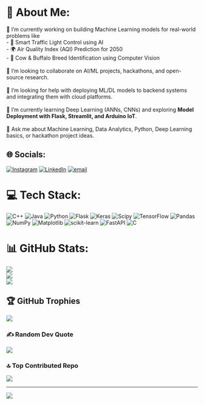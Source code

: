 # 💫 About Me:
🔭 I’m currently working on building Machine Learning models for real-world problems like  <br>- 🚦 Smart Traffic Light Control using AI  <br>- 🌍 Air Quality Index (AQI) Prediction for 2050  <br>- 🐄 Cow & Buffalo Breed Identification using Computer Vision  <br><br>👯 I’m looking to collaborate on AI/ML projects, hackathons, and open-source research.  <br><br>🤝 I’m looking for help with deploying ML/DL models to backend systems and integrating them with cloud platforms.  <br><br>🌱 I’m currently learning Deep Learning (ANNs, CNNs) and exploring **Model Deployment with Flask, Streamlit, and Arduino IoT**.  <br><br>💬 Ask me about Machine Learning, Data Analytics, Python, Deep Learning basics, or hackathon project ideas.  <br>


## 🌐 Socials:
[![Instagram](https://img.shields.io/badge/Instagram-%23E4405F.svg?logo=Instagram&logoColor=white)](https://instagram.com/_devanshh.19) [![LinkedIn](https://img.shields.io/badge/LinkedIn-%230077B5.svg?logo=linkedin&logoColor=white)](https://linkedin.com/in/devansh-1308ar) [![email](https://img.shields.io/badge/Email-D14836?logo=gmail&logoColor=white)](mailto:devanshonline9087@gmail.com) 

# 💻 Tech Stack:
![C++](https://img.shields.io/badge/c++-%2300599C.svg?style=plastic&logo=c%2B%2B&logoColor=white) ![Java](https://img.shields.io/badge/java-%23ED8B00.svg?style=plastic&logo=openjdk&logoColor=white) ![Python](https://img.shields.io/badge/python-3670A0?style=plastic&logo=python&logoColor=ffdd54) ![Flask](https://img.shields.io/badge/flask-%23000.svg?style=plastic&logo=flask&logoColor=white) ![Keras](https://img.shields.io/badge/Keras-%23D00000.svg?style=plastic&logo=Keras&logoColor=white) ![Scipy](https://img.shields.io/badge/SciPy-%230C55A5.svg?style=plastic&logo=scipy&logoColor=%white) ![TensorFlow](https://img.shields.io/badge/TensorFlow-%23FF6F00.svg?style=plastic&logo=TensorFlow&logoColor=white) ![Pandas](https://img.shields.io/badge/pandas-%23150458.svg?style=plastic&logo=pandas&logoColor=white) ![NumPy](https://img.shields.io/badge/numpy-%23013243.svg?style=plastic&logo=numpy&logoColor=white) ![Matplotlib](https://img.shields.io/badge/Matplotlib-%23ffffff.svg?style=plastic&logo=Matplotlib&logoColor=black) ![scikit-learn](https://img.shields.io/badge/scikit--learn-%23F7931E.svg?style=plastic&logo=scikit-learn&logoColor=white) ![FastAPI](https://img.shields.io/badge/FastAPI-005571?style=plastic&logo=fastapi) ![C](https://img.shields.io/badge/c-%2300599C.svg?style=plastic&logo=c&logoColor=white)
# 📊 GitHub Stats:
![](https://github-readme-stats.vercel.app/api?username=Devansh013019&theme=dark&hide_border=false&include_all_commits=false&count_private=false)<br/>
![](https://nirzak-streak-stats.vercel.app/?user=Devansh013019&theme=dark&hide_border=false)<br/>
![](https://github-readme-stats.vercel.app/api/top-langs/?username=Devansh013019&theme=dark&hide_border=false&include_all_commits=false&count_private=false&layout=compact)

## 🏆 GitHub Trophies
![](https://github-profile-trophy.vercel.app/?username=Devansh013019&theme=dracula&no-frame=false&no-bg=true&margin-w=4)

### ✍️ Random Dev Quote
![](https://quotes-github-readme.vercel.app/api?type=horizontal&theme=gruvbox)

### 🔝 Top Contributed Repo
![](https://github-contributor-stats.vercel.app/api?username=Devansh013019&limit=5&theme=radical&combine_all_yearly_contributions=true)

---
[![](https://visitcount.itsvg.in/api?id=Devansh013019&icon=7&color=0)](https://visitcount.itsvg.in)

<!-- Proudly created with GPRM ( https://gprm.itsvg.in ) -->

